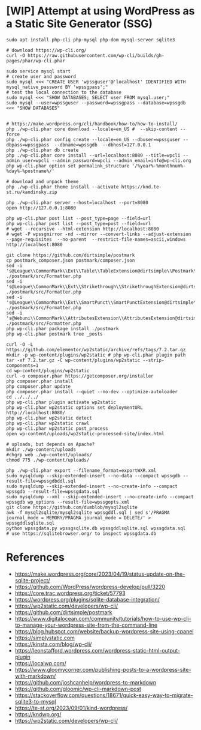 # [WIP] Attempt at using WordPress as a Static Site Generator (SSG)

```shell
sudo apt install php-cli php-mysql php-dom mysql-server sqlite3

# download https://wp-cli.org/
curl -O https://raw.githubusercontent.com/wp-cli/builds/gh-pages/phar/wp-cli.phar

sudo service mysql start
# create user and password
sudo mysql <<< "CREATE USER 'wpssguser'@'localhost' IDENTIFIED WITH mysql_native_password BY 'wpssgpass';"
# test the local connection to the database
sudo mysql <<< "SHOW DATABASES; SELECT user FROM mysql.user;"
sudo mysql --user=wpssguser --password=wpssgpass --database=wpssgdb <<< "SHOW DATABASES"


# https://make.wordpress.org/cli/handbook/how-to/how-to-install/
php ./wp-cli.phar core download --locale=en_US #  --skip-content --force
php ./wp-cli.phar config create --locale=en_US --dbuser=wpssguser --dbpass=wpssgpass  --dbname=wpssgdb  --dbhost=127.0.0.1
php ./wp-cli.phar db create   
php ./wp-cli.phar core install --url=localhost:8080 --title=wpcli --admin_user=wpcli --admin_password=wpcli --admin_email=info@wp-cli.org
php wp-cli.phar option set permalink_structure '/%year%-%monthnum%-%day%-%postname%/'

# download and unpack theme
php ./wp-cli.phar theme install --activate https://knd.te-st.ru/kandinsky.zip

php ./wp-cli.phar server --host=localhost --port=8080
open http://127.0.0.1:8080

php wp-cli.phar post list --post_type=page --field=url
php wp-cli.phar post list --post_type=post --field=url
# wget --recursive --html-extension http://localhost:8080
# wget -P wpssgmirror -nd --mirror --convert-links --adjust-extension --page-requisites  --no-parent  --restrict-file-names=ascii,windows http://localhost:8080

git clone https://github.com/dirtsimple/postmark
cp postmark_composer.json postmark/composer.json
sed -i 's@League\\CommonMark\\Ext\\Table\\TableExtension@dirtsimple\\Postmark\\ShortcodeParser@g'  ./postmark/src/Formatter.php
sed -i 's@League\\CommonMark\\Ext\\Strikethrough\\StrikethroughExtension@dirtsimple\\Postmark\\ShortcodeParser@g'  ./postmark/src/Formatter.php
sed -i 's@League\\CommonMark\\Ext\\SmartPunct\\SmartPunctExtension@dirtsimple\\Postmark\\ShortcodeParser@g'  ./postmark/src/Formatter.php
sed -i 's@Webuni\\CommonMark\\AttributesExtension\\AttributesExtension@dirtsimple\\Postmark\\ShortcodeParser@g'  ./postmark/src/Formatter.php
php wp-cli.phar package install ./postmark
php wp-cli.phar postmark tree _posts

curl -O -L https://github.com/elementor/wp2static/archive/refs/tags/7.2.tar.gz
mkdir -p wp-content/plugins/wp2static # php wp-cli.phar plugin path
tar -xf 7.2.tar.gz -C wp-content/plugins/wp2static --strip-components=1
cd wp-content/plugins/wp2static
curl -o composer.phar https://getcomposer.org/installer
php composer.phar install
php composer.phar update
php composer.phar install --quiet --no-dev --optimize-autoloader
cd ../../../
php wp-cli.phar plugin activate wp2static
php wp-cli.phar wp2static options set deploymentURL http://localhost:8080/
php wp-cli.phar wp2static detect
php wp-cli.phar wp2static crawl
php wp-cli.phar wp2static post_process
open wp-content/uploads/wp2static-processed-site/index.html
```

```shell
# uploads, but depends on Apache?
mkdir ./wp-content/uploads
#chgrp web ./wp-content/uploads/
chmod 775 ./wp-content/uploads/

php ./wp-cli.phar export --filename_format=exportWXR.xml
sudo mysqldump --skip-extended-insert --no-data --compact wpssgdb --result-file=wpssgdbddl.sql
sudo mysqldump --skip-extended-insert --no-create-info --compact wpssgdb --result-file=wpssgdata.sql
sudo mysqldump --xml --skip-extended-insert --no-create-info --compact wpssgdb wp_options --result-file=wpssgopts.xml
git clone https://github.com/dumblob/mysql2sqlite 
awk -f mysql2sqlite/mysql2sqlite wpssgddl.sql | sed s'/PRAGMA journal_mode = MEMORY/PRAGMA journal_mode = DELETE/' > wpssgddlsqlite.sql
python wpssgdata.py wpssgsqlite.db wpssgddlsqlite.sql wpssgdata.sql
# use https://sqlitebrowser.org/ to inspect wpssgdata.db

```

# References
- https://make.wordpress.org/core/2023/04/19/status-update-on-the-sqlite-project/
- https://github.com/WordPress/wordpress-develop/pull/3220
- https://core.trac.wordpress.org/ticket/57793
- https://wordpress.org/plugins/sqlite-database-integration/
- https://wp2static.com/developers/wp-cli/
- https://github.com/dirtsimple/postmark
- https://www.digitalocean.com/community/tutorials/how-to-use-wp-cli-to-manage-your-wordpress-site-from-the-command-line
- https://blog.hubspot.com/website/backup-wordpress-site-using-cpanel
- https://simplystatic.com
- https://kinsta.com/blog/wp-cli/
- https://leonstafford.wordpress.com/wordpress-static-html-output-plugin
- https://localwp.com/
- https://www.gloomycorner.com/publishing-posts-to-a-wordpress-site-with-markdown/
- https://github.com/joshcanhelp/wordpress-to-markdown
- https://github.com/gloomic/wp-cli-markdown-post
- https://stackoverflow.com/questions/18671/quick-easy-way-to-migrate-sqlite3-to-mysql
- https://te-st.org/2023/09/01/kind-wordpress/
- https://kndwp.org/
- https://wp2static.com/developers/wp-cli/
